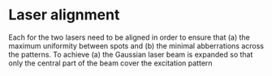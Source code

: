 # Laser alignment

Each for the two lasers need to be aligned in order to ensure that (a) the maximum uniformity between spots and (b) the minimal abberrations across the patterns. To achieve (a) the Gaussian laser beam is expanded so that only the central part of the beam cover the excitation pattern